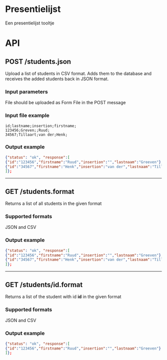 # Presentielijst
Een presentielijst tooltje

# API

## POST /students.json
Upload a list of students in CSV format. Adds them to the database and receives the added students back in JSON format.

### Input parameters
File should be uploaded as Form File in the POST message

### Input file example
```csv
id;lastname;insertion;firstname;
123456;Greven;;Ruud;
34567;Tillaart;van der;Henk;
```

### Output example
```json
{"status": "ok", "response":[
{"id":"123456","firstname":"Ruud","insertion":"","lastnaam":"Greeven"},
{"id":"34567","firstname":"Henk","insertion":"van der","lastnaam":"Tillaart"}
]};
```


***
## GET /students.__format__
Returns a list of all students in the given format

### Supported formats
JSON and CSV

### Output example
```json
{"status": "ok", "response":[
{"id":"123456","firstname":"Ruud","insertion":"","lastnaam":"Greeven"},
{"id":"34567","firstname":"Henk","insertion":"van der","lastnaam":"Tillaart"}
]};
```


***
## GET /students/__id__.__format__
Returns a list of the student with id __id__ in the given format

### Supported formats
JSON and CSV

### Output example
```json
{"status": "ok", "response":[
{"id":"123456","firstname":"Ruud","insertion":"","lastnaam":"Greeven"}
]};
```

 
